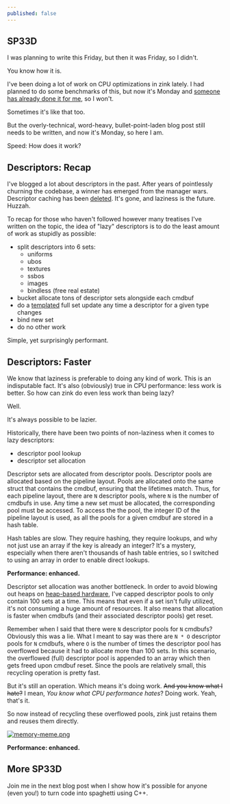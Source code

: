 ```yaml
---
published: false
---
```

## SP33D

I was planning to write this Friday, but then it was Friday, so I didn't.

You know how it is.

I've been doing a lot of work on CPU optimizations in zink lately. I had planned to do some benchmarks of this, but now it's Monday and [someone has already done it for me](https://www.phoronix.com/review/zink-radeon-august2022), so I won't.

Sometimes it's like that too.

But the overly-technical, word-heavy, bullet-point-laden blog post still needs to be written, and now it's Monday, so here I am.

Speed: How does it work?

## Descriptors: Recap

I've blogged a lot about descriptors in the past. After years of pointlessly churning the codebase, a winner has emerged from the manager wars. Descriptor caching has been [deleted](https://gitlab.freedesktop.org/mesa/mesa/-/merge_requests/18051). It's gone, and laziness is the future. Huzzah.

To recap for those who haven't followed however many treatises I've written on the topic, the idea of "lazy" descriptors is to do the least amount of work as stupidly as possible:
* split descriptors into 6 sets:
  * uniforms
  * ubos
  * textures
  * ssbos
  * images
  * bindless (free real estate)
* bucket allocate tons of descriptor sets alongside each cmdbuf
* do a [templated](https://registry.khronos.org/vulkan/specs/1.3-extensions/man/html/VK_KHR_descriptor_update_template.html) full set update any time a descriptor for a given type changes
* bind new set
* do no other work

Simple, yet surprisingly performant.

## Descriptors: Faster
We know that laziness is preferable to doing any kind of work. This is an indisputable fact. It's also (obviously) true in CPU performance: less work is better. So how can zink do even less work than being lazy?

Well.

It's always possible to be lazier.

Historically, there have been two points of non-laziness when it comes to lazy descriptors:
* descriptor pool lookup
* descriptor set allocation

Descriptor sets are allocated from descriptor pools. Descriptor pools are allocated based on the pipeline layout. Pools are allocated onto the same struct that contains the cmdbuf, ensuring that the lifetimes match. Thus, for each pipeline layout, there are `N` descriptor pools, where `N` is the number of cmdbufs in use. Any time a new set must be allocated, the corresponding pool must be accessed. To access the the pool, the integer ID of the pipeline layout is used, as all the pools for a given cmdbuf are stored in a hash table.

Hash tables are slow. They require hashing, they require lookups, and why not just use an array if the key is already an integer? It's a mystery, especially when there aren't thousands of hash table entries, so I switched to using an array in order to enable direct lookups.

**Performance: enhanced.**

Descriptor set allocation was another bottleneck. In order to avoid blowing out heaps on [heap-based hardware](https://www.jlekstrand.net/jason/blog/2022/08/descriptors-are-hard/), I've capped descriptor pools to only contain 100 sets at a time. This means that even if a set isn't fully utilized, it's not consuming a huge amount of resources. It also means that allocation is faster when cmdbufs (and their associated descriptor pools) get reset.

Remember when I said that there were `N` descriptor pools for `N` cmdbufs? Obviously this was a lie. What I meant to say was there are `N * O` descriptor pools for `N` cmdbufs, where `O` is the number of times the descriptor pool has overflowed because it had to allocate more than 100 sets. In this scenario, the overflowed (full) descriptor pool is appended to an array which then gets freed upon cmdbuf reset. Since the pools are relatively small, this recycling operation is pretty fast.

But it's still an operation. Which means it's doing work. ~~And you know what I hate?~~ I mean, *You know what CPU performance hates*? Doing work. Yeah, that's it.

So now instead of recycling these overflowed pools, zink just retains them and reuses them directly.

[![memory-meme.png]({{site.url}}/assets/memory-meme.png)]({{site.url}}/assets/memory-meme.png)

**Performance: enhanced.**

## More SP33D
Join me in the next blog post when I show how it's possible for anyone (even you!) to turn code into spaghetti using C++.
